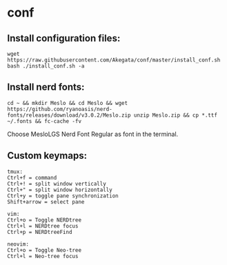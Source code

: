conf
====
## Install configuration files:
```
wget https://raw.githubusercontent.com/Akegata/conf/master/install_conf.sh
bash ./install_conf.sh -a
```

## Install nerd fonts:
```
cd ~ && mkdir Meslo && cd Meslo && wget https://github.com/ryanoasis/nerd-fonts/releases/download/v3.0.2/Meslo.zip unzip Meslo.zip && cp *.ttf ~/.fonts && fc-cache -fv
```
Choose MesloLGS Nerd Font Regular as font in the terminal.

## Custom keymaps:
```
tmux:
Ctrl+f = command
Ctrl+! = split window vertically
Ctrl+" = split window horizontally
Ctrl+y = toggle pane synchronization
Shift+arrow = select pane

vim:
Ctrl+o = Toggle NERDtree
Ctrl+l = NERDtree focus
Ctrl+p = NERDtreeFind

neovim:
Ctrl+o = Toggle Neo-tree
Ctrl+l = Neo-tree focus
```
